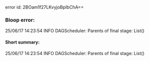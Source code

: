 error id: 2BOam1f27LKvyjoBpIbChA==
### Bloop error:

25/06/17 14:23:54 INFO DAGScheduler: Parents of final stage: List()
#### Short summary: 

25/06/17 14:23:54 INFO DAGScheduler: Parents of final stage: List()